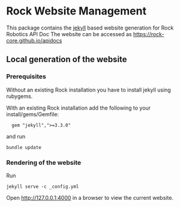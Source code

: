 # Rock Website Management

This package contains the [jekyll](https://jekyllrb.com/) based website
generation for Rock Robotics API Doc
The website can be accessed as https://rock-core.github.io/apidocs


## Local generation of the website

### Prerequisites
Without an existing Rock installation
you have to install jekyll using rubygems.

With an existing Rock installation 
add the following to your install/gems/Gemfile:
```
  gem "jekyll",">=3.3.0"
```
and run
```
bundle update
```

### Rendering of the website

Run

```
jekyll serve -c _config.yml
```

Open http://127.0.0.1:4000 in a browser to view the current website.
